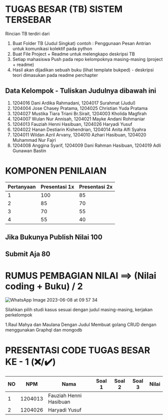 # TUGAS BESAR (TB) SISTEM TERSEBAR

Rincian TB terdiri dari

1. Buat Folder TB (Judul Singkat) contoh : Penggunaan Pesan Antrian untuk komunikasi kolektif pada python
2. Buat File Project + Readme untuk melengkapo deskripsi TB
3. Setiap mahasiswa Push pada repo kelompoknya masing-masing (project + readme)
4. Hasil akan dijadikan sebuah buku (lihat template bukped) - deskripsi teori dimasukan pada readme perchapter

## Data Kelompok - Tuliskan Judulnya dibawah ini

1. 1204016 Dani Ardika Rahmadani, 1204017 Surahmat (Judul)
2. 1204004 Jose Chasey Pratama, 1204025 Christian Yuda Pratama
3. 1204027 Mustika Tiara Triani Br.Sirait, 1204003 Kholida Magfirah
4. 1204007 Wulan Nur Annisah, 1204021 Mayke Andani Rohmaniar
5. 1204013 Fauziah Henni Hasibuan, 1204026 Haryadi Yusuf
6. 1204022 Hanan Destiarin Kishendrian, 1204014 Anita Alfi Syahra
7. 1204011 Wildan Azril Arvany, 1204010 Azhari Hasibuan, 1204020 Muhammad Nur Fajri
8. 1204008 Anggina Syarif, 1204009 Dani Rahman Hasibuan, 1204019 Adli Gunawan Bastin





# KOMPONEN PENILAIAN

| Pertanyaan   | Presentasi 1x  | Presentasi 2x | 
| ----------- | ----------- | ----------- |
| 1 | 100 | 85 | 
| 2 | 85 | 70 | 
| 3 | 70 | 55  |
| 4 | 55 | 40  |

## Jika Bukunya Publish Nilai 100
## Submit Aja 80

# RUMUS PEMBAGIAN NILAI ==> (Nilai coding + Buku) / 2 

![WhatsApp Image 2023-06-08 at 09 57 34](https://github.com/kerjabhakti/WS/assets/98022263/dea9be19-e930-41cb-b91c-fa6ecc5f46e5)


Silahkan pilih studi kasus sesuai dengan judul masing-masing,
kerjakan perkelompok


1.Raul Mahya dan Maulana Dengan Judul Membuat golang CRUD dengan menggunakan Graphql dan mongodb



# PRESENTASI CODE TUGAS BESAR KE - 1 (❌/✔️)

| NO | NPM | Nama | Soal 1 | Soal 2 | Soal 3 | Nilai |
| -------- | -------- | -------- | -------- |-------- |-------- | -------- |
| 1 | 1204013 | Fauziah Henni Hasibuan | | | | |
| 2 | 1204026 | Haryadi Yusuf  | | | | |




